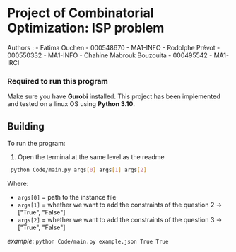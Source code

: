 # Project of Combinatorial Optimization: ISP problem

Authors : 
    - Fatima Ouchen - 000548670 - MA1-INFO
    - Rodolphe Prévot - 000550332 - MA1-INFO
    - Chahine Mabrouk Bouzouita - 000495542 - MA1-IRCI

### Required to run this program

Make sure you have **Gurobi** installed.
This project has been implemented and tested on a linux OS using **Python 3.10**.



## Building

To run the program:

1. Open the terminal at the same level as the readme


```bash
 python Code/main.py args[0] args[1] args[2]
```

Where:

- `args[0]` = path to the instance file
- `args[1]` = whether we want to add the constraints of the question 2 -> ["True", "False"]
- `args[2]` = whether we want to add the constraints of the question 3 -> ["True", "False"]


_example_: `python Code/main.py example.json True True`